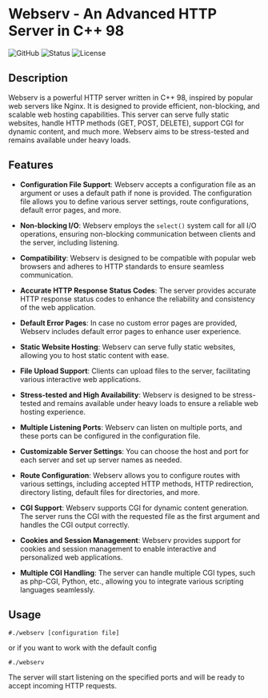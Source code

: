 # Webserv - An Advanced HTTP Server in C++ 98

![GitHub](https://img.shields.io/badge/C%2B%2B-98-blue)
![Status](https://img.shields.io/badge/Status-Under%20Development-orange)
![License](https://img.shields.io/badge/License-MIT-green)

## Description

Webserv is a powerful HTTP server written in C++ 98, inspired by popular web servers like Nginx. It is designed to provide efficient, non-blocking, and scalable web hosting capabilities. This server can serve fully static websites, handle HTTP methods (GET, POST, DELETE), support CGI for dynamic content, and much more. Webserv aims to be stress-tested and remains available under heavy loads.

## Features

- **Configuration File Support**: Webserv accepts a configuration file as an argument or uses a default path if none is provided. The configuration file allows you to define various server settings, route configurations, default error pages, and more.

- **Non-blocking I/O**: Webserv employs the `select()` system call for all I/O operations, ensuring non-blocking communication between clients and the server, including listening.

- **Compatibility**: Webserv is designed to be compatible with popular web browsers and adheres to HTTP standards to ensure seamless communication.

- **Accurate HTTP Response Status Codes**: The server provides accurate HTTP response status codes to enhance the reliability and consistency of the web application.

- **Default Error Pages**: In case no custom error pages are provided, Webserv includes default error pages to enhance user experience.

- **Static Website Hosting**: Webserv can serve fully static websites, allowing you to host static content with ease.

- **File Upload Support**: Clients can upload files to the server, facilitating various interactive web applications.

- **Stress-tested and High Availability**: Webserv is designed to be stress-tested and remains available under heavy loads to ensure a reliable web hosting experience.

- **Multiple Listening Ports**: Webserv can listen on multiple ports, and these ports can be configured in the configuration file.

- **Customizable Server Settings**: You can choose the host and port for each server and set up server names as needed.

- **Route Configuration**: Webserv allows you to configure routes with various settings, including accepted HTTP methods, HTTP redirection, directory listing, default files for directories, and more.

- **CGI Support**: Webserv supports CGI for dynamic content generation. The server runs the CGI with the requested file as the first argument and handles the CGI output correctly.

- **Cookies and Session Management**: Webserv provides support for cookies and session management to enable interactive and personalized web applications.

- **Multiple CGI Handling**: The server can handle multiple CGI types, such as php-CGI, Python, etc., allowing you to integrate various scripting languages seamlessly.

## Usage
    #./webserv [configuration file]
or if you want to work with the default config

    #./webserv
The server will start listening on the specified ports and will be ready to accept incoming HTTP requests.

